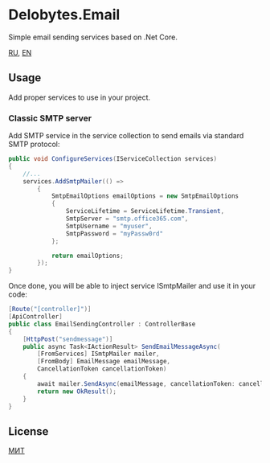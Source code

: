 # Delobytes.Email
Simple email sending services based on .Net Core.

[RU](README.md), [EN](README.en.md)

## Usage
Add proper services to use in your project.


### Classic SMTP server
Add SMTP service in the service collection to send emails via standard SMTP protocol:

```csharp
public void ConfigureServices(IServiceCollection services)
{
    //...
    services.AddSmtpMailer(() =>
        {
            SmtpEmailOptions emailOptions = new SmtpEmailOptions
            {
				ServiceLifetime = ServiceLifetime.Transient,
                SmtpServer = "smtp.office365.com",
                SmtpUsername = "myuser",
                SmtpPassword = "myPassw0rd"
            };

            return emailOptions;
        });
}
```

Once done, you will be able to inject service ISmtpMailer and use it in your code:

```csharp
[Route("[controller]")]
[ApiController]
public class EmailSendingController : ControllerBase
{
    [HttpPost("sendmessage")]
    public async Task<IActionResult> SendEmailMessageAsync(
        [FromServices] ISmtpMailer mailer,
        [FromBody] EmailMessage emailMessage,
        CancellationToken cancellationToken)
    {
	    await mailer.SendAsync(emailMessage, cancellationToken: cancellationToken);
        return new OkResult();
    }
}
```


## License
[МИТ](https://github.com/a-postx/Delobytes.Email/blob/master/LICENSE)